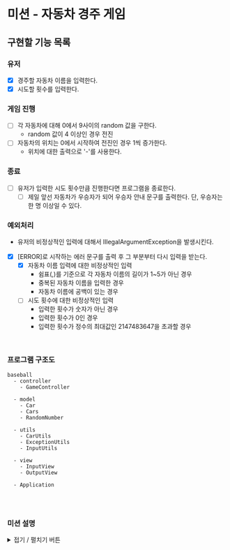 # 미션 - 자동차 경주 게임

## 구현할 기능 목록

### 유저
- [X] 경주할 자동차 이름을 입력한다.
- [X] 시도할 횟수를 입력한다.

### 게임 진행
- [ ] 각 자동차에 대해 0에서 9사이의 random 값을 구한다.
  - random 값이 4 이상인 경우 전진
- [ ] 자동차의 위치는 0에서 시작하여 전진인 경우 1씩 증가한다.
  - 위치에 대한 출력으로 '-'를 사용한다.

### 종료
- [ ] 유저가 입력한 시도 횟수만큼 진행한다면 프로그램을 종료한다.
  - [ ] 제일 앞선 자동차가 우승자가 되어 우승자 안내 문구를 출력한다. 단, 우승자는 한 명 이상일 수 있다.

### 예외처리
- 유저의 비정상적인 입력에 대해서 IllegalArgumentException을 발생시킨다. 
- [X] [ERROR]로 시작하는 에러 문구를 출력 후 그 부분부터 다시 입력을 받는다.
  - [X] 자동차 이름 입력에 대한 비정상적인 입력
    - 쉼표(,)를 기준으로 각 자동차 이름의 길이가 1~5가 아닌 경우
    - 중복된 자동차 이름을 입력한 경우
    - 자동차 이름에 공백이 있는 경우
  - [ ] 시도 횟수에 대한 비정상적인 입력
    - 입력한 횟수가 숫자가 아닌 경우
    - 입력한 횟수가 0인 경우
    - 입력한 횟수가 정수의 최대값인 2147483647을 초과할 경우

<br>

### 프로그램 구조도

```
baseball
  - controller
    - GameController

  - model
    - Car
    - Cars
    - RandomNumber
    
  - utils
    - CarUtils
    - ExceptionUtils
    - InputUtils
    
  - view
    - InputView
    - OutputView

  - Application
  
```

<br>

### 미션 설명
<details>
<summary>접기 / 펼치기 버튼</summary>

## 🔍 진행방식

- 미션은 **기능 요구사항, 프로그래밍 요구사항, 과제 진행 요구사항** 세 가지로 구성되어 있다.
- 세 개의 요구사항을 만족하기 위해 노력한다. 특히 기능을 구현하기 전에 기능 목록을 만들고, 기능 단위로 커밋 하는 방식으로 진행한다.

## ✉️ 미션 제출 방법

- 미션 구현을 완료한 후 GitHub을 통해 제출해야 한다.
  - GitHub을 활용한 제출 방법은 [프리코스 과제 제출 문서](https://github.com/woowacourse/woowacourse-docs/tree/master/precourse) 를 참고해 제출한다.
- GitHub에 미션을 제출한 후 [우아한테크코스 지원 플랫폼](https://apply.techcourse.co.kr) 에 접속하여 프리코스 과제를 제출한다.
  - 자세한 방법은 [링크](https://github.com/woowacourse/woowacourse-docs/tree/master/precourse#제출-가이드) 를 참고한다.
  - **Pull Request만 보내고, 지원 플랫폼에서 과제를 제출하지 않으면 최종 제출하지 않은 것으로 처리되니 주의한다.**

## ✔️ 과제 제출 전 체크리스트 - 0점 방지

- 터미널에서 `java -version`을 실행해 자바 8인지 확인한다. 또는 Eclipse, IntelliJ IDEA와 같은 IDE의 자바 8로 실행하는지 확인한다.
- 터미널에서 맥 또는 리눅스 사용자의 경우 `./gradlew clean test`, 윈도우 사용자의 경우 `gradlew.bat clean test` 명령을 실행했을 때 모든 테스트가 아래와 같이 통과하는지 확인한다.

```
BUILD SUCCESSFUL in 0s
```

---

## 🚀 기능 요구사항

초간단 자동차 경주 게임을 구현한다.

- 주어진 횟수 동안 n대의 자동차는 전진 또는 멈출 수 있다.
- 각 자동차에 이름을 부여할 수 있다. 전진하는 자동차를 출력할 때 자동차 이름을 같이 출력한다.
- 자동차 이름은 쉼표(,)를 기준으로 구분하며 이름은 5자 이하만 가능하다.
- 사용자는 몇 번의 이동을 할 것인지를 입력할 수 있어야 한다.
- 전진하는 조건은 0에서 9 사이에서 무작위 값을 구한 후 무작위 값이 4 이상일 경우이다.
- 자동차 경주 게임을 완료한 후 누가 우승했는지를 알려준다. 우승자는 한 명 이상일 수 있다.
- 우승자가 여러 명일 경우 쉼표(,)를 이용하여 구분한다.
- 사용자가 잘못된 값을 입력할 경우 `IllegalArgumentException`를 발생시키고, "[ERROR]"로 시작하는 에러 메시지를 출력 후 그 부분부터 입력을 다시 받는다.
- 아래의 프로그래밍 실행 결과 예시와 동일하게 입력과 출력이 이루어져야 한다.

<br>

## ✍🏻 입출력 요구사항

### ⌨️ 입력

- 경주 할 자동차 이름(이름은 쉼표(,) 기준으로 구분)

```
pobi,woni,jun
```

- 시도할 회수

```
5
```

### 🖥 출력

- 각 차수별 실행 결과

```
pobi : --
woni : ----
jun : ---
```

- 단독 우승자 안내 문구

```
최종 우승자 : pobi
```

- 공동 우승자 안내 문구

```
최종 우승자 : pobi, jun
```

- 예외 상황 시 에러 문구를 출력해야 한다. 단, 에러 문구는 [ERROR] 로 시작해야 한다.

```
[ERROR] 시도 횟수는 숫자여야 한다.
```

### 💻 프로그래밍 실행 결과 예시

```
경주할 자동차 이름을 입력하세요.(이름은 쉼표(,) 기준으로 구분)
pobi,woni,jun
시도할 회수는 몇회인가요?
5

실행 결과
pobi : -
woni : 
jun : -

pobi : --
woni : -
jun : --

pobi : ---
woni : --
jun : ---

pobi : ----
woni : ---
jun : ----

pobi : -----
woni : ----
jun : -----

최종 우승자 : pobi, jun
```

<br>

## 🎱 프로그래밍 요구사항

- 프로그램을 실행하는 시작점은 `Application`의 `main()`이다.
- JDK 8 버전에서 실행 가능해야 한다. **JDK 8에서 정상 동작하지 않을 경우 0점 처리**한다.
- 자바 코드 컨벤션을 지키면서 프로그래밍한다.
   - https://naver.github.io/hackday-conventions-java
- indent(인덴트, 들여쓰기) depth를 3이 넘지 않도록 구현한다. 2까지만 허용한다.
   - 예를 들어 while문 안에 if문이 있으면 들여쓰기는 2이다.
   - 힌트: indent(인덴트, 들여쓰기) depth를 줄이는 좋은 방법은 함수(또는 메소드)를 분리하면 된다.
- 3항 연산자를 쓰지 않는다.
- 함수(또는 메소드)가 한 가지 일만 하도록 최대한 작게 만들어라.
- 프로그래밍 요구사항에서 별도로 변경 불가 안내가 없는 경우 파일 수정과 패키지 이동을 자유롭게 할 수 있다.

### 추가된 요구사항

- 함수(또는 메소드)의 길이가 15라인을 넘어가지 않도록 구현한다.
   - 함수(또는 메소드)가 한 가지 일만 잘 하도록 구현한다.
- else 예약어를 쓰지 않는다.
   - 힌트: if 조건절에서 값을 return하는 방식으로 구현하면 else를 사용하지 않아도 된다.
   - else를 쓰지 말라고 하니 switch/case로 구현하는 경우가 있는데 switch/case도 허용하지 않는다.

### 프로그래밍 요구사항 - Car 객체

- 다음 Car 객체를 활용해 구현해야 한다.
- Car 기본 생성자를 추가할 수 없다.
- name, position 변수의 접근 제어자인 private을 변경할 수 없다.
- 가능하면 setPosition(int position) 메소드를 추가하지 않고 구현한다.

```java
public class Car {
    private final String name;
    private int position = 0;

    public Car(String name) {
        this.name = name;
    }

    // 추가 기능 구현
}
```

### 프로그래밍 요구사항 - Randoms, Console

- JDK에서 기본 제공하는 Random, Scanner API 대신 `camp.nextstep.edu.missionutils`에서 제공하는 `Randoms`, `Console` API를 활용해 구현해야 한다.
   - Random 값 추출은 `camp.nextstep.edu.missionutils.Randoms`의 `pickNumberInRange()`를 활용한다.
   - 사용자가 입력하는 값은 `camp.nextstep.edu.missionutils.Console`의 `readLine()`을 활용한다.
- 프로그램 구현을 완료했을 때 `src/test/java` 디렉터리의 `ApplicationTest`에 있는 모든 테스트 케이스가 성공해야 한다. **테스트가 실패할 경우 0점 처리한다.**

<br>

---

## 📈 과제 진행 요구사항

- 미션은 [java-racingcar-precourse](https://github.com/woowacourse/java-racingcar-precourse) 저장소를 Fork/Clone해 시작한다.
- **기능을 구현하기 전에 java-racingcar-precourse/docs/README.md 파일에 구현할 기능 목록을 정리**해 추가한다.
- **Git의 커밋 단위는 앞 단계에서 README.md 파일에 정리한 기능 목록 단위**로 추가한다.
   - [AngularJS Commit Message Conventions](https://gist.github.com/stephenparish/9941e89d80e2bc58a153) 참고해 commit log를 남긴다.
- 과제 진행 및 제출 방법은 [프리코스 과제 제출 문서](https://github.com/woowacourse/woowacourse-docs/tree/master/precourse) 를 참고한다.

<br>

---

## 📝 License

This project is [MIT](https://github.com/woowacourse/java-racingcar-precourse/blob/master/LICENSE) licensed.
